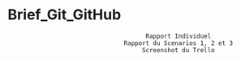 # Brief_Git_GitHub
                                          Rapport Individuel 
                                    Rapport du Scenarios 1, 2 et 3
                                         Screenshot du Trello
